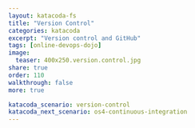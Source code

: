 ```yaml
---
layout: katacoda-fs
title: "Version Control"
categories: katacoda
excerpt: "Version control and GitHub"
tags: [online-devops-dojo]
image:
  teaser: 400x250.version.control.jpg
share: true
order: 110
walkthrough: false
more: true

katacoda_scenario: version-control
katacoda_next_scenario: os4-continuous-integration
---
```


<script src="//katacoda.com/embed.js"></script>
<div id="katacoda-scenario-1"
    data-katacoda-id="{{ site.katacoda_account }}/courses/{{ site.katacoda_course }}/{{ page.katacoda_scenario }}"
    data-katacoda-ctatext="Continue Online DevOps Dojo"
    data-katacoda-ctaurl="{{ site.url }}/katacoda/{{ page.katacoda_next_scenario }}"
    data-katacoda-color="004d7f"
    data-katacoda-font="Arial"
    data-katacoda-fontheader="Arial"
    style="height: calc(100vh); width: (100% - 68px); padding-top: 55px;"></div>
<br>

# More

- [GitHub guides](https://guides.github.com/){:target="_blank" rel="noopener"}
- [Git Book](https://git-scm.com/book/en/v2/){:target="_blank" rel="noopener"}
- [Git Branching](http://learngitbranching.js.org/){:target="_blank" rel="noopener"}
- [Linus on Git](https://www.youtube.com/watch?v=4XpnKHJAok8){:target="_blank" rel="noopener"}
- [Learn Git on Codecademy](https://www.codecademy.com/learn/learn-git){:target="_blank" rel="noopener"}
- [Git flow - nvie](http://nvie.com/posts/a-successful-git-branching-model/){:target="_blank" rel="noopener"}
- [Git for Ages 4 and Up](https://www.youtube.com/watch?v=1ffBJ4sVUb4#t=2m){:target="_blank" rel="noopener"}
- [Git the Simple Guide](http://rogerdudler.github.io/git-guide/){:target="_blank" rel="noopener"}
